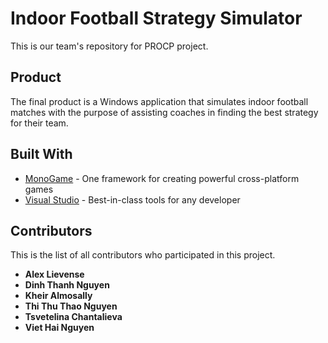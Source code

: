 # Indoor Football Strategy Simulator

This is our team's repository for PROCP project.

## Product

The final product is a Windows application that simulates indoor football matches with the purpose of assisting coaches in finding the best strategy for their team. 

## Built With

* [MonoGame](http://www.monogame.net/) - One framework for creating powerful cross-platform games
* [Visual Studio](https://www.visualstudio.com/) - Best-in-class tools for any developer

## Contributors

This is the list of all contributors who participated in this project.

* **Alex Lievense**
* **Dinh Thanh Nguyen**
* **Kheir Almosally**
* **Thi Thu Thao Nguyen**
* **Tsvetelina Chantalieva**
* **Viet Hai Nguyen**
